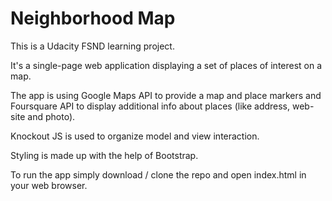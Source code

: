 # Neighborhood Map
This is a Udacity FSND learning project.

It's a single-page web application displaying a set of places of interest on a map.

The app is using Google Maps API to provide a map and place markers and Foursquare API to display additional info about places (like address, web-site and photo).

Knockout JS is used to organize model and view interaction.

Styling is made up with the help of Bootstrap.

To run the app simply download / clone the repo and open index.html in your web browser.
